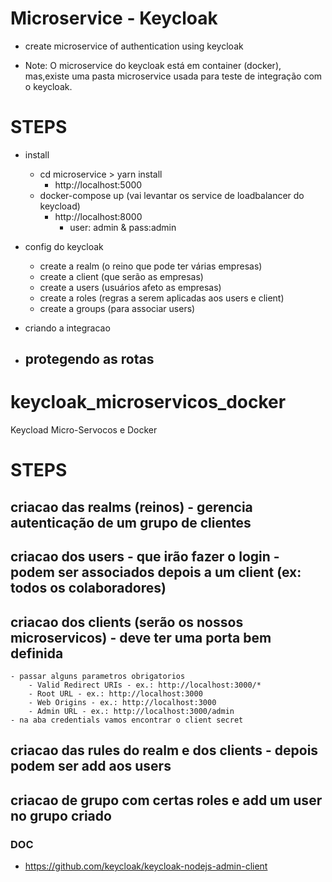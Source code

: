 # Microservice -  Keycloak

- create microservice of authentication using keycloak

- Note: O microservice do keycloak está em container (docker), mas,existe uma pasta
microservice usada para teste de integração com o keycloak.

# STEPS

- install
    - cd microservice > yarn install
        - http://localhost:5000
    - docker-compose up (vai levantar os service de loadbalancer do keycload)
        - http://localhost:8000
            - user: admin & pass:admin
        

- config do keycloak
    - create a realm (o reino que pode ter várias empresas)
    - create a client (que serão as empresas)
    - create a users (usuários afeto as empresas)
    - create a roles (regras a serem aplicadas aos users e client)
    - create a groups (para associar users)


- criando a integracao 
   
- protegendo as rotas
    -


# keycloak_microservicos_docker
Keycload Micro-Servocos e Docker
# STEPS

## criacao das realms (reinos) - gerencia autenticação de um grupo de clientes
## criacao dos users - que irão  fazer o login - podem ser associados depois a um client (ex: todos os colaboradores)
## criacao dos clients (serão os nossos microservicos) - deve ter uma porta bem definida
    - passar alguns parametros obrigatorios 
        - Valid Redirect URIs - ex.: http://localhost:3000/*
        - Root URL - ex.: http://localhost:3000
        - Web Origins - ex.: http://localhost:3000
        - Admin URL - ex.: http://localhost:3000/admin
    - na aba credentials vamos encontrar o client secret

## criacao das rules do realm e dos clients - depois podem ser add aos users

## criacao de grupo com certas roles e add um user no grupo criado




### DOC
- https://github.com/keycloak/keycloak-nodejs-admin-client